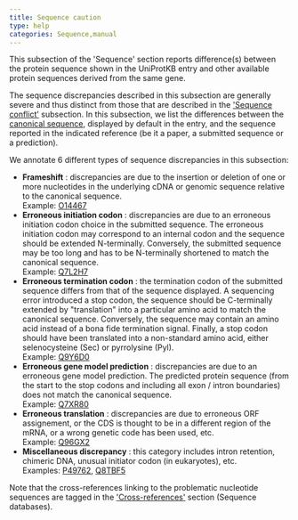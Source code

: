 ```yaml
---
title: Sequence caution
type: help
categories: Sequence,manual
---
```


This subsection of the 'Sequence' section reports difference(s) between the protein sequence shown in the UniProtKB entry and other available protein sequences derived from the same gene.

The sequence discrepancies described in this subsection are generally severe and thus distinct from those that are described in the ['Sequence conflict'](https://www.uniprot.org/help/conflict) subsection. In this subsection, we list the differences between the [canonical sequence](https://www.uniprot.org/help/canonical%5Fand%5Fisoforms), displayed by default in the entry, and the sequence reported in the indicated reference (be it a paper, a submitted sequence or a prediction).

We annotate 6 different types of sequence discrepancies in this subsection:

-   **Frameshift** : discrepancies are due to the insertion or deletion of one or more nucleotides in the underlying cDNA or genomic sequence relative to the canonical sequence.  
    Example: [O14467](https://www.uniprot.org/uniprotkb/O14467#sequences)
-   **Erroneous initiation codon** : discrepancies are due to an erroneous initiation codon choice in the submitted sequence. The erroneous initiation codon may correspond to an internal codon and the sequence should be extended N-terminally. Conversely, the submitted sequence may be too long and has to be N-terminally shortened to match the canonical sequence.  
    Example: [Q7L2H7](https://www.uniprot.org/uniprotkb/Q7L2H7#sequences)
-   **Erroneous termination codon** : the termination codon of the submitted sequence differs from that of the sequence displayed. A sequencing error introduced a stop codon, the sequence should be C-terminally extended by "translation" into a particular amino acid to match the canonical sequence. Conversely, the sequence may contain an amino acid instead of a bona fide termination signal. Finally, a stop codon should have been translated into a non-standard amino acid, either selenocysteine (Sec) or pyrrolysine (Pyl).  
    Example: [Q9Y6D0](https://www.uniprot.org/uniprotkb/Q9Y6D0#sequences)
-   **Erroneous gene model prediction** : discrepancies are due to an erroneous gene model prediction. The predicted protein sequence (from the start to the stop codons and including all exon / intron boundaries) does not match the canonical sequence.  
    Example: [Q7XR80](https://www.uniprot.org/uniprotkb/Q7XR80#sequences)
-   **Erroneous translation** : discrepancies are due to erroneous ORF assignement, or the CDS is thought to be in a different region of the mRNA, or a wrong genetic code has been used, etc.  
    Example: [Q96GX2](https://www.uniprot.org/uniprotkb/Q96GX2#sequences)
-   **Miscellaneous discrepancy** : this category includes intron retention, chimeric DNA, unusual initiator codon (in eukaryotes), etc.  
    Examples: [P49762](https://www.uniprot.org/uniprotkb/P49762#sequences), [Q8TBF5](https://www.uniprot.org/uniprotkb/Q8TBF5#sequences)

Note that the cross-references linking to the problematic nucleotide sequences are tagged in the ['Cross-references'](https://www.uniprot.org/help/cross%5Freferences%5Fsection) section (Sequence databases).
